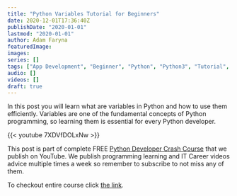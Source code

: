 ```yaml
---
title: "Python Variables Tutorial for Beginners"
date: 2020-12-01T17:36:40Z
publishDate: "2020-01-01"
lastmod: "2020-01-01"
author: Adam Faryna
featuredImage:
images:
series: []
tags: ["App Development", "Beginner", "Python", "Python3", "Tutorial", "Web Development"]
audio: []
videos: []
draft: true
---
```


In this post you will learn what are variables in Python and how to use them efficiently. Variables are one of the fundamental concepts of Python programming, so learning them is essential for every Python developer.

{{< youtube 7XDVfDOLxNw >}}

This post is part of complete FREE [Python Developer Crash Course](https://youtu.be/sd0aa3u_drI) that we publish on YouTube. We publish programming learning and IT Career videos advice multiple times a week so remember to subscribe to not miss any of them.

To checkout entire course click [the link](https://youtu.be/sd0aa3u_drI).
